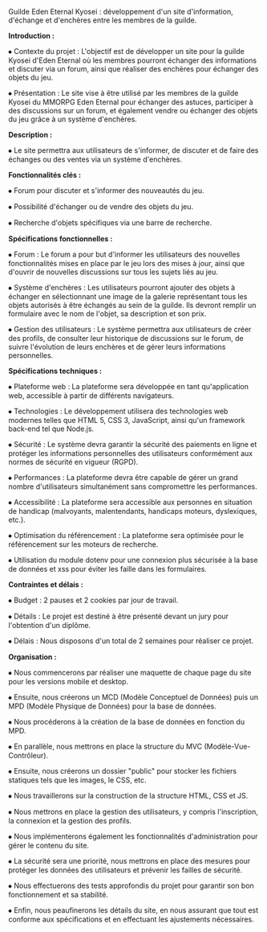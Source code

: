 Guilde Eden Eternal Kyosei : développement d'un site d'information, d'échange et d'enchères entre les membres de la guilde.

**Introduction :**

⦁ Contexte du projet : L'objectif est de développer un site pour la guilde Kyosei d'Eden Eternal où les membres pourront échanger des informations et discuter via un forum, ainsi que réaliser des enchères pour échanger des objets du jeu.

⦁ Présentation : Le site vise à être utilisé par les membres de la guilde Kyosei du MMORPG Eden Eternal pour échanger des astuces, participer à des discussions sur un forum, et également vendre ou échanger des objets du jeu grâce à un système d'enchères.

**Description :**

⦁ Le site permettra aux utilisateurs de s'informer, de discuter et de faire des échanges ou des ventes via un système d'enchères.

**Fonctionnalités clés :**

⦁ Forum pour discuter et s'informer des nouveautés du jeu.

⦁ Possibilité d'échanger ou de vendre des objets du jeu.

⦁ Recherche d'objets spécifiques via une barre de recherche.

**Spécifications fonctionnelles :**

⦁ Forum : Le forum a pour but d'informer les utilisateurs des nouvelles fonctionnalités mises en place par le jeu lors des mises à jour, ainsi que d'ouvrir de nouvelles discussions sur tous les sujets liés au jeu.

⦁ Système d'enchères : Les utilisateurs pourront ajouter des objets à échanger en sélectionnant une image de la galerie représentant tous les objets autorisés à être échangés au sein de la guilde. Ils devront remplir un formulaire avec le nom de l'objet, sa description et son prix.

⦁ Gestion des utilisateurs : Le système permettra aux utilisateurs de créer des profils, de consulter leur historique de discussions sur le forum, de suivre l'évolution de leurs enchères et de gérer leurs informations personnelles.

**Spécifications techniques :**

⦁ Plateforme web : La plateforme sera développée en tant qu'application web, accessible à partir de différents navigateurs.

⦁ Technologies : Le développement utilisera des technologies web modernes telles que HTML 5, CSS 3, JavaScript, ainsi qu'un framework back-end tel que Node.js.

⦁ Sécurité : Le système devra garantir la sécurité des paiements en ligne et protéger les informations personnelles des utilisateurs conformément aux normes de sécurité en vigueur (RGPD).

⦁ Performances : La plateforme devra être capable de gérer un grand nombre d'utilisateurs simultanément sans compromettre les performances.

⦁ Accessibilité : La plateforme sera accessible aux personnes en situation de handicap (malvoyants, malentendants, handicaps moteurs, dyslexiques, etc.).

⦁ Optimisation du référencement : La plateforme sera optimisée pour le référencement sur les moteurs de recherche.

⦁ Utilisation du module dotenv pour une connexion plus sécurisée à la base de données et xss pour éviter les faille dans les formulaires.

**Contraintes et délais :**

⦁ Budget : 2 pauses et 2 cookies par jour de travail.

⦁ Détails : Le projet est destiné à être présenté devant un jury pour l'obtention d'un diplôme.

⦁ Délais : Nous disposons d'un total de 2 semaines pour réaliser ce projet.

**Organisation :**

⦁	Nous commencerons par réaliser une maquette de chaque page du site pour les versions mobile et desktop.

⦁	Ensuite, nous créerons un MCD (Modèle Conceptuel de Données) puis un MPD (Modèle Physique de Données) pour la base de données.

⦁	Nous procéderons à la création de la base de données en fonction du MPD.

⦁	En parallèle, nous mettrons en place la structure du MVC (Modèle-Vue-Contrôleur).

⦁	Ensuite, nous créerons un dossier "public" pour stocker les fichiers statiques tels que les images, le CSS, etc.

⦁	Nous travaillerons sur la construction de la structure HTML, CSS et JS.

⦁	Nous mettrons en place la gestion des utilisateurs, y compris l'inscription, la connexion et la gestion des profils.

⦁	Nous implémenterons également les fonctionnalités d'administration pour gérer le contenu du site.

⦁	La sécurité sera une priorité, nous mettrons en place des mesures pour protéger les données des utilisateurs et prévenir les failles de sécurité.

⦁	Nous effectuerons des tests approfondis du projet pour garantir son bon fonctionnement et sa stabilité.

⦁	Enfin, nous peaufinerons les détails du site, en nous assurant que tout est conforme aux spécifications et en effectuant les ajustements nécessaires.


